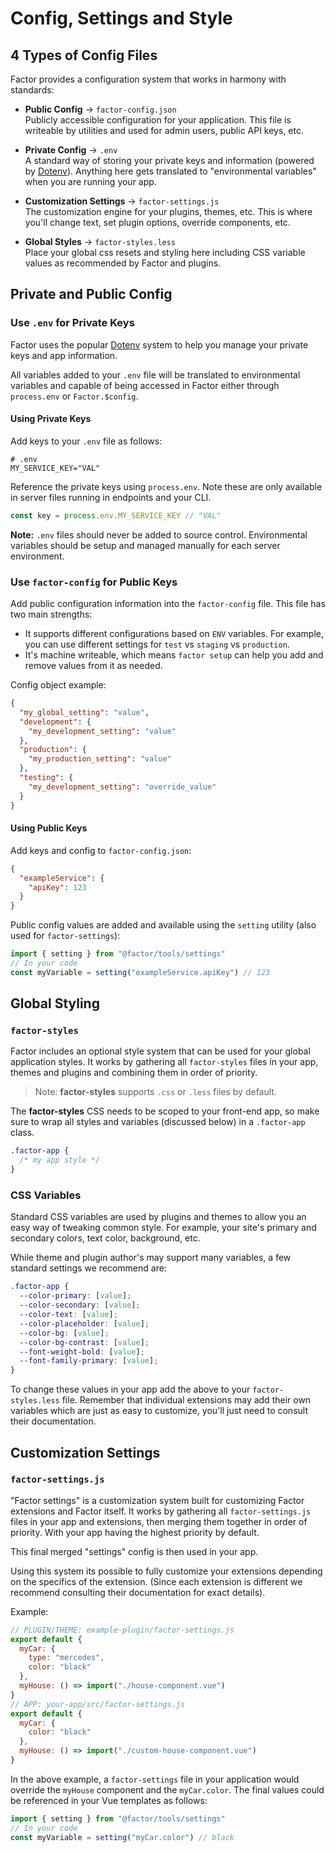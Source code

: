 # Config, Settings and Style

## 4 Types of Config Files

Factor provides a configuration system that works in harmony with standards:

- **Public Config** &rarr; `factor-config.json`<br> Publicly accessible configuration for your application. This file is writeable by utilities and used for admin users, public API keys, etc.

- **Private Config** &rarr; `.env`<br> A standard way of storing your private keys and information (powered by [Dotenv](https://github.com/motdotla/dotenv)). Anything here gets translated to "environmental variables" when you are running your app.

- **Customization Settings** &rarr; `factor-settings.js`<br> The customization engine for your plugins, themes, etc. This is where you'll change text, set plugin options, override components, etc.

- **Global Styles** &rarr; `factor-styles.less`<br> Place your global css resets and styling here including CSS variable values as recommended by Factor and plugins.

## Private and Public Config

### Use `.env` for Private Keys

Factor uses the popular [Dotenv](https://github.com/motdotla/dotenv) system to help you manage your private keys and app information.

All variables added to your `.env` file will be translated to environmental variables and capable of being accessed in Factor either through `process.env` or `Factor.$config`.

#### Using Private Keys

Add keys to your `.env` file as follows:

```git
# .env
MY_SERVICE_KEY="VAL"
```

Reference the private keys using `process.env`. Note these are only available in server files running in endpoints and your CLI.

```js
const key = process.env.MY_SERVICE_KEY // "VAL"
```

**Note:** `.env` files should never be added to source control. Environmental variables should be setup and managed manually for each server environment.

### Use `factor-config` for Public Keys

Add public configuration information into the `factor-config` file. This file has two main strengths:

- It supports different configurations based on `ENV` variables. For example, you can use different settings for `test` vs `staging` vs `production`.
- It's machine writeable, which means `factor setup` can help you add and remove values from it as needed.

Config object example:

```json
{
  "my_global_setting": "value",
  "development": {
    "my_development_setting": "value"
  },
  "production": {
    "my_production_setting": "value"
  },
  "testing": {
    "my_development_setting": "override_value"
  }
}
```

#### Using Public Keys

Add keys and config to `factor-config.json`:

```json
{
  "exampleService": {
    "apiKey": 123
  }
}
```

Public config values are added and available using the `setting` utility (also used for `factor-settings`):

```javascript
import { setting } from "@factor/tools/settings"
// In your code
const myVariable = setting("exampleService.apiKey") // 123
```

## Global Styling

### `factor-styles`

Factor includes an optional style system that can be used for your global application styles. It works by gathering all `factor-styles` files in your app, themes and plugins and combining them in order of priority.

> Note: **factor-styles** supports `.css` or `.less` files by default.

The **factor-styles** CSS needs to be scoped to your front-end app, so make sure to wrap all styles and variables (discussed below) in a `.factor-app` class.

```css
.factor-app {
  /* my app style */
}
```

### CSS Variables

Standard CSS variables are used by plugins and themes to allow you an easy way of tweaking common style. For example, your site's primary and secondary colors, text color, background, etc.

While theme and plugin author's may support many variables, a few standard settings we recommend are:

```css
.factor-app {
  --color-primary: [value];
  --color-secondary: [value];
  --color-text: [value];
  --color-placeholder: [value];
  --color-bg: [value];
  --color-bg-contrast: [value];
  --font-weight-bold: [value];
  --font-family-primary: [value];
}
```

To change these values in your app add the above to your `factor-styles.less` file. Remember that individual extensions may add their own variables which are just as easy to customize, you'll just need to consult their documentation.

## Customization Settings

### `factor-settings.js`

"Factor settings" is a customization system built for customizing Factor extensions and Factor itself. It works by gathering all `factor-settings.js` files in your app and extensions, then merging them together in order of priority. With your app having the highest priority by default.

This final merged "settings" config is then used in your app.

Using this system its possible to fully customize your extensions depending on the specifics of the extension. (Since each extension is different we recommend consulting their documentation for exact details).

Example:

```js
// PLUGIN/THEME: example-plugin/factor-settings.js
export default {
  myCar: {
    type: "mercedes",
    color: "black"
  },
  myHouse: () => import("./house-component.vue")
}
// APP: your-app/src/factor-settings.js
export default {
  myCar: {
    color: "black"
  },
  myHouse: () => import("./custom-house-component.vue")
}
```

In the above example, a `factor-settings` file in your application would override the `myHouse` component and the `myCar.color`. The final values could be referenced in your Vue templates as follows:

```js
import { setting } from "@factor/tools/settings"
// In your code
const myVariable = setting("myCar.color") // black
```
